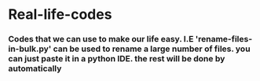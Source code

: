 # Real-life-codes
### Codes that we can use to make our life easy. I.E 'rename-files-in-bulk.py' can be used to rename a large number of files. you can just paste it in a python IDE. the rest will be done by automatically 
